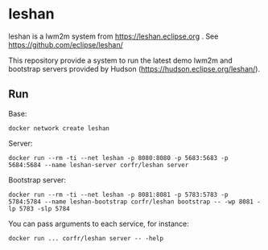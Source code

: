 leshan
======

leshan is a lwm2m system from https://leshan.eclipse.org .
See https://github.com/eclipse/leshan/

This repository provide a system to run the latest demo lwm2m and bootstrap servers provided by Hudson (https://hudson.eclipse.org/leshan/).

Run
---

Base:
```
docker network create leshan
```

Server:
```
docker run --rm -ti --net leshan -p 8080:8080 -p 5683:5683 -p 5684:5684 --name leshan-server corfr/leshan server
```

Bootstrap server:
```
docker run --rm -ti --net leshan -p 8081:8081 -p 5783:5783 -p 5784:5784 --name leshan-bootstrap corfr/leshan bootstrap -- -wp 8081 -lp 5783 -slp 5784
```

You can pass arguments to each service, for instance:
```
docker run ... corfr/leshan server -- -help
```
